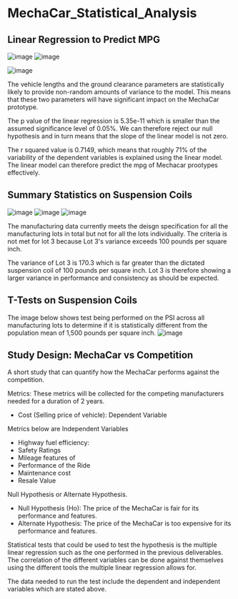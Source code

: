 # MechaCar_Statistical_Analysis

## Linear Regression to Predict MPG

![image](https://user-images.githubusercontent.com/85662949/135778802-add1da80-7dd3-47cd-b32b-1dfdce5ace40.png)
![image](https://user-images.githubusercontent.com/85662949/135778854-e55ba5c0-6abe-426d-b1db-6716466dfdf7.png)

![image](https://user-images.githubusercontent.com/85662949/135778835-dda48f2a-54d7-47df-b6c7-7d04feb105db.png)

The vehicle lengths and the ground clearance parameters are statistically likely to provide non-random amounts of variance to the model. This means that these two parameters will have significant impact on the MechaCar prototype. 

The p value of the linear regression is 5.35e-11 which is smaller than the assumed significance level of 0.05%. We can therefore reject our null hypothesis and in turn means that the slope of the linear model is not zero.

The r squared value is 0.7149, which means that roughly 71% of the variability of the dependent variables is explained using the linear model. The linear model can therefore predict the mpg of Mechacar prootypes effectively. 




## Summary Statistics on Suspension Coils

![image](https://user-images.githubusercontent.com/85662949/135779867-25fe0a6d-411e-45c5-b705-7bf7482187fd.png)
![image](https://user-images.githubusercontent.com/85662949/135779878-dbe8b61f-2e3b-4de6-ac40-1a823f4f1341.png)
![image](https://user-images.githubusercontent.com/85662949/135779919-ea5a8279-8b55-44b3-b147-716c9b158ba4.png)

The manufacturing data currently meets the deisgn specification for all the manufacturing lots in total but not for all the lots individually. The criteria is not met for lot 3 because Lot 3's variance exceeds 100 pounds per square inch. 

The variance of Lot 3 is 170.3 which is far greater than the dictated suspension coil of 100 pounds per square inch. Lot 3 is therefore showing a larger variance in performance and consistency as should be expected. 


## T-Tests on Suspension Coils

The image below shows test being performed on the PSI across all manufacturing lots  to determine if it is statistically different from the population mean of 1,500 pounds per square inch. 
![image](https://user-images.githubusercontent.com/85662949/135780232-30493728-88ff-40f9-8b1f-17ba5a50df9e.png)



## Study Design: MechaCar vs Competition

A short study that can quantify how the MechaCar performs against the competition. 

Metrics:
These metrics will be collected for the competing manufacturers needed for a duration of 2 years. 

- Cost (Selling price of vehicle): Dependent Variable 


Metrics below are Independent Variables
- Highway fuel efficiency: 
- Safety Ratings 
- Mileage features of
- Performance of the Ride 
- Maintenance cost
- Resale Value 


Null Hypothesis or Alternate Hypothesis. 

- Null Hypothesis (Ho): The price of the MechaCar is fair for its performance and features. 
- Alternate Hypothesis: The price of the MechaCar is too expensive for its performance and features. 



Statistical tests that could be used to test the hypothesis is the multiple linear regression such as the one performed in the previous deliverables. The correlation of the different variables can be done against themselves using the different tools the multiple linear regression allows for. 

The data needed to run the test include the dependent and independent variables which are stated above. 
